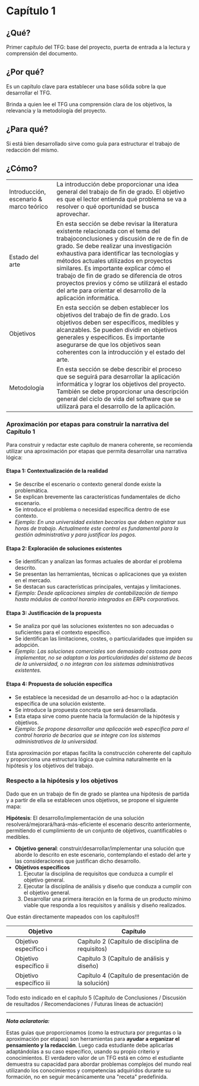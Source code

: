 # Capítulo 1

## ¿Qué?

Primer capítulo del TFG: base del proyecto, puerta de entrada a la lectura y comprensión del documento.

## ¿Por qué?

Es un capítulo clave para establecer una base sólida sobre la que desarrollar el TFG. 

Brinda a quien lee el TFG una comprensión clara de los objetivos, la relevancia y la metodología del proyecto. 

## ¿Para qué?

Si está bien desarrollado sirve como guía para estructurar el trabajo de redacción del mismo.

## ¿Cómo?

|||
-|-
Introducción, escenario & marco teórico|La introducción debe proporcionar una idea general del trabajo de fin de grado. El objetivo es que el lector entienda qué problema se va a resolver o qué oportunidad se busca aprovechar.
Estado del arte|En esta sección se debe revisar la literatura existente relacionada con el tema del trabajoconclusiones y discusión de re de fin de grado. Se debe realizar una investigación exhaustiva para identificar las tecnologías y métodos actuales utilizados en proyectos similares. Es importante explicar cómo el trabajo de fin de grado se diferencia de otros proyectos previos y  cómo se utilizará el estado del arte para orientar el desarrollo de la aplicación informática.
Objetivos|En esta sección se deben establecer los objetivos del trabajo de fin de grado. Los objetivos deben ser específicos, medibles y alcanzables. Se pueden dividir en objetivos generales y específicos. Es importante asegurarse de que los objetivos sean coherentes con la introducción y el estado del arte.
Metodología|En esta sección se debe describir el proceso que se seguirá para desarrollar la aplicación informática y lograr los objetivos del proyecto. También se debe proporcionar una descripción general del ciclo de vida del software que se utilizará para el desarrollo de la aplicación.

### Aproximación por etapas para construir la narrativa del Capítulo 1

Para construir y redactar este capítulo de manera coherente, se recomienda utilizar una aproximación por etapas que permita desarrollar una narrativa lógica:

#### Etapa 1: Contextualización de la realidad

- Se describe el escenario o contexto general donde existe la problemática.
- Se explican brevemente las características fundamentales de dicho escenario.
- Se introduce el problema o necesidad específica dentro de ese contexto.
- *Ejemplo: En una universidad existen becarios que deben registrar sus horas de trabajo. Actualmente este control es fundamental para la gestión administrativa y para justificar los pagos.*

#### Etapa 2: Exploración de soluciones existentes

- Se identifican y analizan las formas actuales de abordar el problema descrito.
- Se presentan las herramientas, técnicas o aplicaciones que ya existen en el mercado.
- Se destacan sus características principales, ventajas y limitaciones.
- *Ejemplo: Desde aplicaciones simples de contabilización de tiempo hasta módulos de control horario integrados en ERPs corporativos.*

#### Etapa 3: Justificación de la propuesta

- Se analiza por qué las soluciones existentes no son adecuadas o suficientes para el contexto específico.
- Se identifican las limitaciones, costes, o particularidades que impiden su adopción.
- *Ejemplo: Las soluciones comerciales son demasiado costosas para implementar, no se adaptan a las particularidades del sistema de becas de la universidad, o no integran con los sistemas administrativos existentes.*

#### Etapa 4: Propuesta de solución específica

- Se establece la necesidad de un desarrollo ad-hoc o la adaptación específica de una solución existente.
- Se introduce la propuesta concreta que será desarrollada.
- Esta etapa sirve como puente hacia la formulación de la hipótesis y objetivos.
- *Ejemplo: Se propone desarrollar una aplicación web específica para el control horario de becarios que se integre con los sistemas administrativos de la universidad.*

Esta aproximación por etapas facilita la construcción coherente del capítulo y proporciona una estructura lógica que culmina naturalmente en la hipótesis y los objetivos del trabajo.

### Respecto a la hipótesis y los objetivos
Dado que en un trabajo de fin de grado se plantea una hipótesis de partida y a partir de ella se establecen unos objetivos, se propone el siguiente mapa:

**Hipótesis**: El desarrollo/implementación de una solución resolverá/mejorará/hará-más-eficiente el escenario descrito anteriormente, permitiendo el cumplimiento de un conjunto de objetivos, cuantificables o medibles.
- **Objetivo general**: construir/desarrollar/implementar una solución que aborde lo descrito en este escenario, contemplando el estado del arte y las consideraciones que justifican dicho desarrollo.
- **Objetivos específicos**
  1. Ejecutar la disciplina de requisitos que conduzca a cumplir el objetivo general.
  2. Ejecutar la disciplina de análisis y diseño que conduza a cumplir con el objetivo general.
  3. Desarrollar una primera iteración en la forma de un producto mínimo viable que responda a los requisitos y análisis y diseño realizados.
 
Que están directamente mapeados con los capítulos!!!

<div align=center>
  
||Objetivo||Capítulo|
|-|-|-|-|
||Objetivo específico i||Capítulo 2 (Capítulo de disciplina de requisitos)|
||Objetivo específico ii||Capítulo 3 (Capítulo de análisis y diseño)|
||Objetivo específico iii||Capítulo 4 (Capítulo de presentación de la solución)|

</div>

Todo esto indicado en el capítulo 5 (Capítulo de Conclusiones / Discusión de resultados / Recomendaciones / Futuras líneas de actuación)

---

***Nota aclaratoria:***

Estas guías que proporcionamos (como la estructura por preguntas o la aproximación por etapas) son herramientas para **ayudar a organizar el pensamiento y la redacción**. Luego cada estudiante debe aplicarlas adaptándolas a su caso específico, usando su propio criterio y conocimientos. El verdadero valor de un TFG está en cómo el estudiante demuestra su capacidad para abordar problemas complejos del mundo real utilizando los conocimientos y competencias adquiridos durante su formación, no en seguir mecánicamente una "receta" predefinida.
